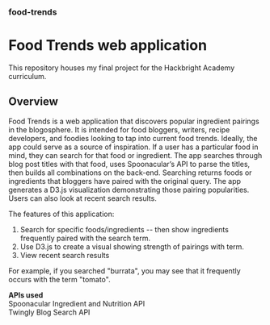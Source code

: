 ### food-trends
# Food Trends web application

This repository houses my final project for the Hackbright Academy curriculum.

## Overview
Food Trends is a web application that discovers popular ingredient pairings in 
the blogosphere. It is intended for food bloggers, writers, recipe developers, 
and foodies looking to tap into current food trends. Ideally, the app could 
serve as a source of inspiration. If a user has a particular food in mind, 
they can search for that food or ingredient. The app searches through blog 
post titles with that food, uses Spoonacular’s API to parse the titles, then 
builds all combinations on the back-end. Searching returns foods or 
ingredients that bloggers have paired with the original query. The app 
generates a D3.js visualization demonstrating those pairing popularities. 
Users can also look at recent search results.

The features of this application:
1) Search for specific foods/ingredients -- then show ingredients frequently 
    paired with the search term.
2) Use D3.js to create a visual showing strength of pairings with term.
3) View recent search results

For example, if you searched "burrata", you may see that it frequently occurs 
with the term "tomato".

__APIs used__  
Spoonacular Ingredient and Nutrition API  
Twingly Blog Search API